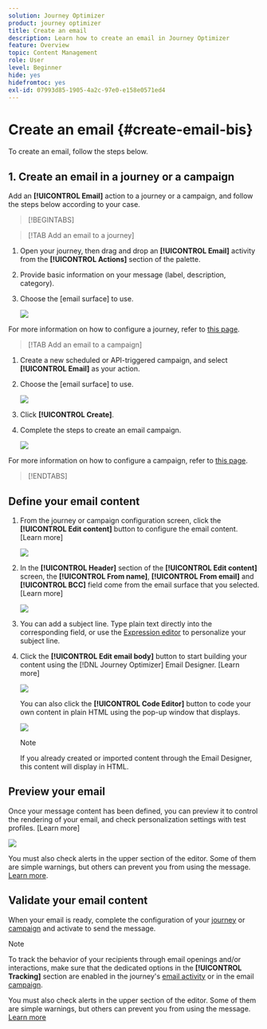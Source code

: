 ```yaml
---
solution: Journey Optimizer
product: journey optimizer
title: Create an email
description: Learn how to create an email in Journey Optimizer
feature: Overview
topic: Content Management
role: User
level: Beginner
hide: yes
hidefromtoc: yes
exl-id: 07993d85-1905-4a2c-97e0-e158e0571ed4
---
```

# Create an email {#create-email-bis}

To create an email, follow the steps below.

## 1. Create an email in a journey or a campaign

Add an **[!UICONTROL Email]** action to a journey or a campaign, and follow the steps below according to your case.

>[!BEGINTABS]

>[!TAB Add an email to a journey]

1. Open your journey, then drag and drop an **[!UICONTROL Email]** activity from the **[!UICONTROL Actions]** section of the palette.

1. Provide basic information on your message (label, description, category).

1. Choose the [email surface] to use.

    ![](assets/email_journey.png)

For more information on how to configure a journey, refer to [this page](../building-journeys/journey-gs.md).

>[!TAB Add an email to a campaign]

1. Create a new scheduled or API-triggered campaign, and select **[!UICONTROL Email]** as your action.

1. Choose the [email surface] to use.

    ![](assets/email_campaign.png)

1. Click **[!UICONTROL Create]**.

1. Complete the steps to create an email campaign.

    ![](assets/email_campaign_steps.png)

<!--
From the **[!UICONTROL Action]** section, specify if you want to track how your recipients react to your delivery: you can track email opens, and/or clicks on links and buttons in your email.

![](assets/email_campaign_tracking.png)
-->

For more information on how to configure a campaign, refer to [this page](../campaigns/get-started-with-campaigns.md).

>[!ENDTABS]

## Define your email content

1. From the journey or campaign configuration screen, click the **[!UICONTROL Edit content]** button to configure the email content. [Learn more]

    ![](assets/email_campaign_edit_content.png)

1. In the **[!UICONTROL Header]** section of the **[!UICONTROL Edit content]** screen, the **[!UICONTROL From name]**, **[!UICONTROL From email]** and **[!UICONTROL BCC]** field come from the email surface that you selected. [Learn more] <!--check if same for journey-->

    ![](assets/email_designer_edit_content_header.png)

1. You can add a subject line. Type plain text directly into the corresponding field, or use the [Expression editor](../personalization/personalization-build-expressions.md) to personalize your subject line.

1. Click the **[!UICONTROL Edit email body]** button to start building your content using the [!DNL Journey Optimizer] Email Designer. [Learn more]

    ![](assets/email_designer_edit_email_body.png)

    You can also click the **[!UICONTROL Code Editor]** button to code your own content in plain HTML using the pop-up window that displays.

    ![](assets/email_designer_edit_code_editor.png)

    >[!NOTE]
    >
    >If you already created or imported content through the Email Designer, this content will display in HTML.

## Preview your email

Once your message content has been defined, you can preview it to control the rendering of your email, and check personalization settings with test profiles. [Learn more]

![](assets/email_designer_edit_simulate.png)

You must also check alerts in the upper section of the editor.  Some of them are simple warnings, but others can prevent you from using the message. [Learn more](alerts.md).

## Validate your email content

When your email is ready, complete the configuration of your [journey](../building-journeys/journey-gs.md) or [campaign](../campaigns/create-campaign.md) and activate to send the message.

>[!NOTE]
>
>To track the behavior of your recipients through email openings and/or interactions, make sure that the dedicated options in the **[!UICONTROL Tracking]** section are enabled in the journey's [email activity](../building-journeys/journeys-message.md) or in the email [campaign](../campaigns/create-campaign.md).

You must also check alerts in the upper section of the editor.  Some of them are simple warnings, but others can prevent you from using the message. [Learn more](alerts.md)

